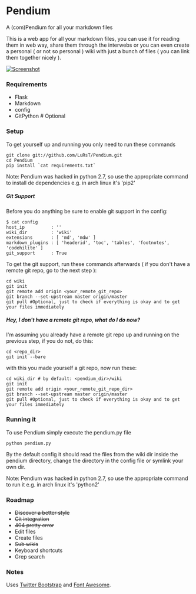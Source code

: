 # Pendium

A (com)Pendium for all your markdown files

This is a web app for all your markdown files, you can use it for reading them in web way, share them through the interwebs or you can even create a personal ( or not so personal ) wiki with just a bunch of files ( you can link them together nicely ).

[![Screenshot](http://s7.postimage.org/f09s4pezf/pendium_screen.png)](http://postimage.org/image/s2w7whqfr/full/)

### Requirements

* Flask
* Markdown
* config
* GitPython # Optional

### Setup

To get yourself up and running you only need to run these commands

    git clone git://github.com/LuRsT/Pendium.git
    cd Pendium
    pip install `cat requirements.txt`

Note: Pendium was hacked in python 2.7, so use the appropriate command to install de dependencies e.g. in arch linux it's 'pip2'

##### Git Support

Before you do anything be sure to enable git support in the config:

    $ cat config
    host_ip          : ''
    wiki_dir         : 'wiki'
    extensions       : [ 'md', 'mdw' ]
    markdown_plugins : [ 'headerid', 'toc', 'tables', 'footnotes', 'codehilite' ]
    git_support      : True

To get the git support, run these commands afterwards ( if you don't have a remote git repo, go to the next step ):

    cd wiki
    git init
    git remote add origin <your_remote_git_repo>
    git branch --set-upstream master origin/master
    git pull #Optional, just to check if everything is okay and to get your files immediately

##### Hey, I don't have a remote git repo, what do I do now?

I'm assuming you already have a remote git repo up and running on the previous step, if you do not, do this:

    cd <repo_dir>
    git init --bare

with this you made yourself a git repo, now run these:

    cd wiki_dir # by default: <pendium_dir>/wiki
    git init
    git remote add origin <your_remote_git_repo_dir>
    git branch --set-upstream master origin/master
    git pull #Optional, just to check if everything is okay and to get your files immediately

### Running it

To use Pendium simply execute the pendium.py file

    python pendium.py

By the default config it should read the files from the wiki dir inside the pendium directory, change the directory in the config file or symlink your own dir.

Note: Pendium was hacked in python 2.7, so use the appropriate command to run it e.g. in arch linux it's 'python2'

### Roadmap

* ~~Discover a better style~~
* ~~Git integration~~
* ~~404 pretty error~~
* Edit files
* Create files
* ~~Sub wikis~~
* Keyboard shortcuts
* Grep search

### Notes

Uses [Twitter Bootstrap](http://twitter.github.com/bootstrap/) and [Font Awesome](http://fortawesome.github.com/Font-Awesome/).
